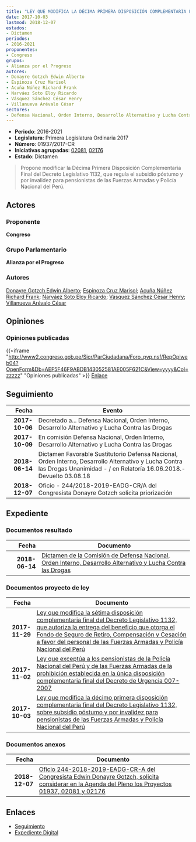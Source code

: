```yaml
---
title: "LEY QUE MODIFICA LA DÉCIMA PRIMERA DISPOSICIÓN COMPLEMENTARIA FINAL DEL DECRETO LEGISLATIVO 1132 SOBRE SUBSIDIO PÓSTUMO Y POR INVALIDEZ PARA PENSIONISTAS DE LAS FUERZAS ARMADAS Y POLICÍA NACIONAL DEL PERÚ"
date: 2017-10-03
lastmod: 2018-12-07
estados:
- Dictamen
periodos:
- 2016-2021
proponentes:
- Congreso
grupos:
- Alianza por el Progreso
autores:
- Donayre Gotzch Edwin Alberto
- Espinoza Cruz Marisol
- Acuña Núñez Richard Frank
- Narváez Soto Eloy Ricardo
- Vásquez Sánchez César Henry
- Villanueva Arévalo César
sectores:
- Defensa Nacional, Orden Interno, Desarrollo Alternativo y Lucha Contra las Drogas
---
```

- **Periodo**: 2016-2021
- **Legislatura**: Primera Legislatura Ordinaria 2017
- **Número**: 01937/2017-CR
- **Iniciativas agrupadas**: [02081](../../02000/02081), [02176](../../02100/02176)
- **Estado**: Dictamen

> Propone modificar la Décima Primera Disposición Complementaria Final del Decreto Legislativo 1132, que regula el subsidio póstumo y por invalidez para pensionistas de las Fuerzas Armadas y Policía Nacional del Perú.


## Actores

### Proponente

**Congreso**

### Grupo Parlamentario

**Alianza por el Progreso**

### Autores

[Donayre Gotzch Edwin Alberto](mailto:mailto:edonayre@congreso.gob.pe); [Espinoza Cruz Marisol](mailto:mailto:mespinozac@congreso.gob.pe); [Acuña Núñez Richard Frank](mailto:mailto:racuna@congreso.gob.pe); [Narváez Soto Eloy Ricardo](mailto:mailto:enarvaez@congreso.gob.pe); [Vásquez Sánchez César Henry](mailto:mailto:cvasquezs@congreso.gob.pe); [Villanueva Arévalo César](mailto:mailto:cvillanueva@congreso.gob.pe)

## Opiniones

### Opiniones publicadas

{{<iframe "http://www2.congreso.gob.pe/Sicr/ParCiudadana/Foro_pvp.nsf/RepOpiweb04?OpenForm&Db=AEF5F46F9ABDB143052581AE005F621C&View=yyyy&Col=zzzzz" "Opiniones publicadas" >}}
[Enlace](http://www2.congreso.gob.pe/Sicr/ParCiudadana/Foro_pvp.nsf/RepOpiweb04?OpenForm&Db=AEF5F46F9ABDB143052581AE005F621C&View=yyyy&Col=zzzzz)


## Seguimiento

| Fecha | Evento |
|------:|--------|
| **2017-10-06** | Decretado a... Defensa Nacional, Orden Interno, Desarrollo Alternativo y Lucha Contra las Drogas |
| **2017-10-09** | En comisión Defensa Nacional, Orden Interno, Desarrollo Alternativo y Lucha Contra las Drogas |
| **2018-06-14** | Dictamen Favorable Sustitutorio Defensa Nacional, Orden Interno, Desarrollo Alternativo y Lucha Contra las Drogas Unanimidad - / en Relatoría 16.06.2018.-Devuelto 03.08.18 |
| **2018-12-07** | Oficio - 244/2018-2019-EADG-CR/A del Congresista Donayre Gotzch solicita priorización |

## Expediente

### Documentos resultado

| Fecha | Documento |
|------:|-----------|
| **2018-06-14** | [Dictamen de la Comisión de Defensa Nacional, Orden Interno, Desarrollo Alternativo y Lucha Contra las Drogas](http://www.leyes.congreso.gob.pe/Documentos/2016_2021/Dictamenes/Proyectos_de_Ley/01937DC07MAY20180614.pdf) |

### Documentos proyecto de ley

| Fecha | Documento |
|------:|-----------|
| **2017-11-29** | [Ley que modifica la sétima disposición complementaria final del Decreto Legislativo 1132, que autoriza la entrega del beneficio que otorga el Fondo de Seguro de Retiro, Compensación y Cesación a favor del personal de las Fuerzas Armadas y Policía Nacional del Perú](http://www.leyes.congreso.gob.pe/Documentos/2016_2021/Proyectos_de_Ley_y_de_Resoluciones_Legislativas/PL0217620171129.pdf) |
| **2017-11-02** | [Ley que exceptúa a los pensionistas de la Policía Nacional del Perú y de las Fuerzas Armadas de la prohibición establecida en la única disposición complementaria final del Decreto de Urgencia 007-2007](http://www.leyes.congreso.gob.pe/Documentos/2016_2021/Proyectos_de_Ley_y_de_Resoluciones_Legislativas/PL0207220171102.PDF) |
| **2017-10-03** | [Ley que modifica la décimo primera disposición complementaria final del Decreto Legislativo 1132, sobre subsidio póstumo y por invalidez para pensionistas de las Fuerzas Armadas y Policía Nacional del Perú](http://www.leyes.congreso.gob.pe/Documentos/2016_2021/Proyectos_de_Ley_y_de_Resoluciones_Legislativas/PL01937_20171003.pdf) |

### Documentos anexos

| Fecha | Documento |
|------:|-----------|
| **2018-12-07** | [Oficio 244-2018-2019-EADG-CR-A del Congresista Edwin Donayre Gotzch, solicita considerar en la Agenda del Pleno los Proyectos 01937, 02081 y 02176](http://www.leyes.congreso.gob.pe/Documentos/2016_2021/Oficios/Congresistas/OFICIO-244-2018-2019-EADG-CR-A.pdf) |

## Enlaces

- [Seguimiento](http://www2.congreso.gob.pe/Sicr/TraDocEstProc/CLProLey2016.nsf/f7fff46988ca05b1052578e100829cc7/0591e84ee16147ca052581ae006c9452?OpenDocument)
- [Expediente Digital](http://www2.congreso.gob.pe/Sicr/TraDocEstProc/CLProLey2016.nsf/f7fff46988ca05b1052578e100829cc7/0591e84ee16147ca052581ae006c9452?OpenDocument&Click=05257FB7005EB655.eb71d0cf91d8294e05256cdf006b5706/$Body/0.1C6C)

